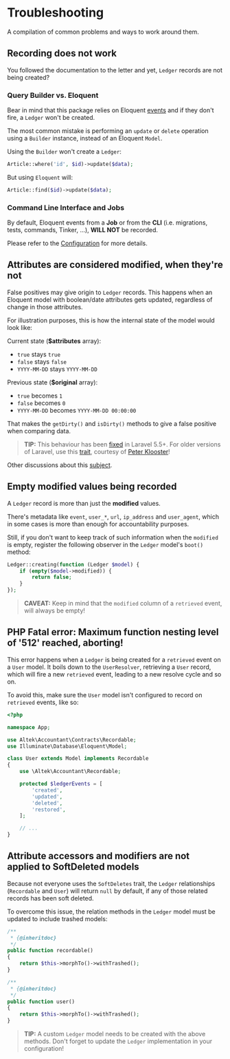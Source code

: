 # Troubleshooting
A compilation of common problems and ways to work around them.

## Recording does not work
You followed the documentation to the letter and yet, `Ledger` records are not being created?

### Query Builder vs. Eloquent
Bear in mind that this package relies on Eloquent [events](https://laravel.com/docs/5.7/eloquent#events) and if they don't fire, a `Ledger` won't be created.

The most common mistake is performing an `update` or `delete` operation using a `Builder` instance, instead of an Eloquent `Model`.

Using the `Builder` won't create a `Ledger`:
```php
Article::where('id', $id)->update($data);
```

But using `Eloquent` will:
```php
Article::find($id)->update($data);
```

### Command Line Interface and Jobs
By default, Eloquent events from a **Job** or from the **CLI** (i.e. migrations, tests, commands, Tinker, ...), **WILL NOT** be recorded.

Please refer to the [Configuration](configuration.md) for more details. 

## Attributes are considered modified, when they're not
False positives may give origin to `Ledger` records.
This happens when an Eloquent model with boolean/date attributes gets updated, regardless of change in those attributes.

For illustration purposes, this is how the internal state of the model would look like:

Current state (**$attributes** array):
- `true` stays `true`
- `false` stays `false`
- `YYYY-MM-DD` stays `YYYY-MM-DD`

Previous state (**$original** array):
- `true` becomes `1`
- `false` becomes `0`
- `YYYY-MM-DD` becomes `YYYY-MM-DD 00:00:00`

That makes the `getDirty()` and `isDirty()` methods to give a false positive when comparing data.
 
> **TIP:** This behaviour has been [fixed](https://github.com/laravel/framework/pull/18400) in Laravel 5.5+. For older versions of Laravel, use this [trait](https://gist.github.com/crashkonijn/7d581e55770d2379494067d8b0ce0f6d), courtesy of [Peter Klooster](https://github.com/crashkonijn)!

Other discussions about this [subject](https://github.com/laravel/internals/issues/349).

## Empty modified values being recorded
A `Ledger` record is more than just the **modified** values.

There's metadata like `event`, `user_*`, `url`, `ip_address` and `user_agent`, which in some cases is more than enough for accountability purposes.

Still, if you don't want to keep track of such information when the `modified` is empty, register the following observer in the `Ledger` model's `boot()` method:

```php
Ledger::creating(function (Ledger $model) {
    if (empty($model->modified)) {
        return false;
    }
});
```

> **CAVEAT:** Keep in mind that the `modified` column of a `retrieved` event, will always be empty!

## PHP Fatal error:  Maximum function nesting level of '512' reached, aborting!
This error happens when a `Ledger` is being created for a `retrieved` event on a `User` model.
It boils down to the `UserResolver`, retrieving a `User` record, which will fire a new `retrieved` event, leading to a new resolve cycle and so on.

To avoid this, make sure the `User` model isn't configured to record on `retrieved` events, like so:

```php
<?php

namespace App;

use Altek\Accountant\Contracts\Recordable;
use Illuminate\Database\Eloquent\Model;

class User extends Model implements Recordable
{
    use \Altek\Accountant\Recordable;

    protected $ledgerEvents = [
        'created',
        'updated',
        'deleted',
        'restored',
    ];

    // ...
}
```

## Attribute accessors and modifiers are not applied to SoftDeleted models
Because not everyone uses the `SoftDeletes` trait, the `Ledger` relationships (`Recordable` and `User`) will return `null` by default, if any of those related records has been soft deleted.

To overcome this issue, the relation methods in the `Ledger` model must be updated to include trashed models:

```php
/**
 * {@inheritdoc}
 */
public function recordable()
{
    return $this->morphTo()->withTrashed();
}

/**
 * {@inheritdoc}
 */
public function user()
{
    return $this->morphTo()->withTrashed();
}
```

> **TIP:** A custom `Ledger` model needs to be created with the above methods. Don't forget to update the `Ledger` implementation in your configuration!
